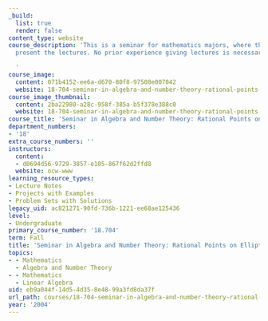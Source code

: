 ```yaml
---
_build:
  list: true
  render: false
content_type: website
course_description: 'This is a seminar for mathematics majors, where the students
  present the lectures. No prior experience giving lectures is necessary.

  '
course_image:
  content: 071b4152-ee6a-d670-80f8-97508e007042
  website: 18-704-seminar-in-algebra-and-number-theory-rational-points-on-elliptic-curves-fall-2004
course_image_thumbnail:
  content: 2ba22980-a28c-958f-385a-b5f378e388c0
  website: 18-704-seminar-in-algebra-and-number-theory-rational-points-on-elliptic-curves-fall-2004
course_title: 'Seminar in Algebra and Number Theory: Rational Points on Elliptic Curves'
department_numbers:
- '18'
extra_course_numbers: ''
instructors:
  content:
  - d0694d56-9729-3857-e105-867f62d2ffd8
  website: ocw-www
learning_resource_types:
- Lecture Notes
- Projects with Examples
- Problem Sets with Solutions
legacy_uid: ac821271-90fd-736b-1221-ee68ae125436
level:
- Undergraduate
primary_course_number: '18.704'
term: Fall
title: 'Seminar in Algebra and Number Theory: Rational Points on Elliptic Curves'
topics:
- - Mathematics
  - Algebra and Number Theory
- - Mathematics
  - Linear Algebra
uid: eb9a044f-14d5-4d35-8e48-99a3fd8da37f
url_path: courses/18-704-seminar-in-algebra-and-number-theory-rational-points-on-elliptic-curves-fall-2004
year: '2004'
---
```

